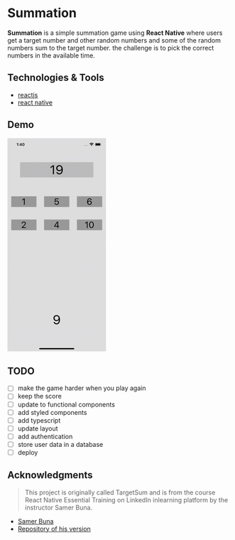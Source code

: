 # Summation
**Summation** is a simple summation game using **React Native** where users get a target number and other random numbers and some of the random numbers sum to the target number. the challenge is to pick the correct numbers in the available time.

## Technologies & Tools
* [reactjs](https://reactjs.org/)
* [react native](https://reactnative.dev)

## Demo
![](summation-example.gif)

## TODO
* [ ] make the game harder when you play again
* [ ] keep the score
* [ ] update to functional components
* [ ] add styled components
* [ ] add typescript
* [ ] update layout
* [ ] add authentication
* [ ] store user data in a database
* [ ] deploy

## Acknowledgments
> This project is originally called TargetSum and is from the course React Native Essential Training on LinkedIn inlearning platform by the instructor Samer Buna.
* [Samer Buna](https://www.linkedin.com/in/samerbuna/)
* [Repository of his version](https://github.com/jscomplete/react-native-essential-training/tree/main/TargetSum)